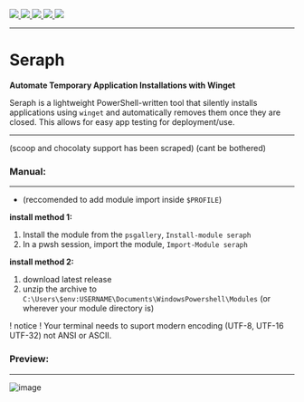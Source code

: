 <p>
  <a href="https://github.com/nodev7/Seraph/stargazers">
    <img src="https://img.shields.io/github/stars/nodev7/Seraph?style=social">
  </a>
  <a href="https://github.com/nodev7/Seraph/releases/latest">
    <img src="https://img.shields.io/github/v/release/nodev7/seraph?include_prereleases">
  </a>
  <a href="https://github.com/nodev7/Seraph/releases">
    <img src="https://img.shields.io/github/downloads/nodev7/seraph/total.svg">
  </a>
  <a href="https://github.com/nodev7/Seraph/issues?q=is%3Aissue+is%3Aclosed">
    <img src="https://img.shields.io/github/issues-closed/nodev7/seraph">
  </a>
  <a href="https://github.com/nodev7/Seraph/commits/main">
    <img src="https://img.shields.io/github/commit-activity/m/nodev7/seraph">
  </a>
</p>

---

# Seraph   
**Automate Temporary Application Installations with Winget**  

Seraph is a lightweight PowerShell-written tool that silently installs applications using `winget` and automatically removes them once they are closed. This allows for easy app testing for deployment/use.

---

 (scoop and chocolaty support has been scraped) (cant be bothered)
 
### Manual:
---

- (reccomended to add module import inside `$PROFILE`)

 **install method 1:**
1. Install the module from the `psgallery`, `Install-module seraph` 
2. In a pwsh session, import the module, `Import-Module seraph`

 **install method 2:**
1. download latest release
2. unzip the archive to `C:\Users\$env:USERNAME\Documents\WindowsPowershell\Modules` (or wherever your module directory is)

! notice !
Your terminal needs to suport modern encoding (UTF-8, UTF-16 UTF-32) not ANSI or ASCII.


### Preview:
---
![image](https://github.com/user-attachments/assets/7bab10a0-d832-4b60-a5af-a8f92064e786)

